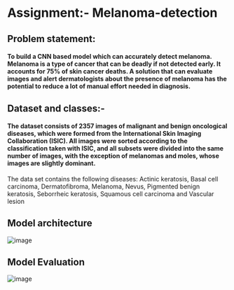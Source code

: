 # Assignment:- Melanoma-detection
## Problem statement: 
#### To build a CNN based model which can accurately detect melanoma. Melanoma is a type of cancer that can be deadly if not detected early. It accounts for 75% of skin cancer deaths. A solution that can evaluate images and alert dermatologists about the presence of melanoma has the potential to reduce a lot of manual effort needed in diagnosis.
## Dataset and classes:-
#### The dataset consists of 2357 images of malignant and benign oncological diseases, which were formed from the International Skin Imaging Collaboration (ISIC). All images were sorted according to the classification taken with ISIC, and all subsets were divided into the same number of images, with the exception of melanomas and moles, whose images are slightly dominant.

The data set contains the following diseases:
Actinic keratosis,
Basal cell carcinoma,
Dermatofibroma,
Melanoma,
Nevus,
Pigmented benign keratosis,
Seborrheic keratosis,
Squamous cell carcinoma and
Vascular lesion
## Model architecture
![image](https://github.com/Utkarsh-cartman/melanoma-detection/assets/127856699/f3d82e68-8ad5-48d3-8dd4-115543a93fff)

## Model Evaluation
![image](https://github.com/Utkarsh-cartman/melanoma-detection/assets/127856699/3763c092-1ff6-4e2d-a9b7-967c76bad8a2)
